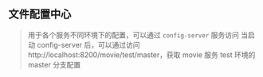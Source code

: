 ## 文件配置中心

> 用于各个服务不同环境下的配置，可以通过 `config-server` 服务访问
> 当启动 config-server 后，可以通过访问 http://localhost:8200/movie/test/master，获取 movie 服务 test 环境的 master 分支配置
